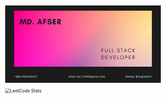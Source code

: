 ![Afser Tanveer Card](/images/afser-tanveer-card.png)

![LeetCode Stats](https://leetcard.jacoblin.cool/mdafser)

